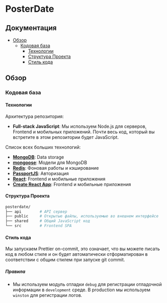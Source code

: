 # PosterDate

## Документация
- [Обзор](#обзор)
	- [Кодовая база](#кодовая-база)
		- [Технологии](#технологии)
		- [Структура Проекта](#структура-проекта)
		- [Стиль кода](#стиль-кода)



## Обзор

### Кодовая база

#### Технологии

Архитектура репозитория:

- **Full-stack JavaScript**: Мы используем Node.js для серверов, Frontend и мобильных приложений. Почти весь код, который вы встретите в этом репозитории будет JavaScript.

Список всех больших технологий:

- [**MongoDB**](https://www.mongodb.com/): Data storage
- [**mongoose**](https://mongoosejs.com/): Модели для MongoDB
- [**Redis**](https://redis.io/): Фоновая работы и кэширование
- [**PassportJS**](http://www.passportjs.org): Авторизация
- [**React**](https://facebook.github.io/react/): Frontend и мобильные приложения
- [**Create React App**](https://facebook.github.io/create-react-app/): Frontend и мобильные приложения

#### Структура Проекта

```sh
posterdate/
├── api        # API сервер
├── public     # Открытые файлы, используемые во внешнем интерфейсе
├── shared     # Общий JavaScript код
└── src        # Frontend SPA
```

#### Стиль кода

Мы запускаем Prettier on-commit, это означает, что вы можете писать код в любом стиле и он будет автоматически отформатирован в соответствии с общим стилем при запуске git commit.

##### Правила
- Мы используем модуль отладки `debug` для регистрации отладочной информации в `development` среде. В production мы используем `winston` для регистрации логов.  
